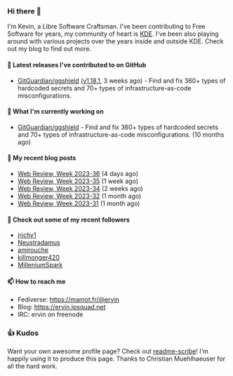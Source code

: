 ### Hi there 👋

I'm Kevin, a Libre Software Craftsman. I've been contributing to Free Software for years,
my community of heart is [KDE](https://kde.org). I've been also playing around with various
projects over the years inside and outside KDE. Check out my blog to find out more.

#### 🔭 Latest releases I've contributed to on GitHub

- [GitGuardian/ggshield](https://github.com/GitGuardian/ggshield) ([v1.18.1](https://github.com/GitGuardian/ggshield/releases/tag/v1.18.1), 3 weeks ago) - Find and fix 360&#43; types of hardcoded secrets and 70&#43; types of infrastructure-as-code misconfigurations.

#### 🌱 What I'm currently working on

- [GitGuardian/ggshield](https://github.com/GitGuardian/ggshield) - Find and fix 360&#43; types of hardcoded secrets and 70&#43; types of infrastructure-as-code misconfigurations. (10 months ago)

#### 📜 My recent blog posts

- [Web Review, Week 2023-36](https://ervin.ipsquad.net/blog/2023/09/08/web-review-week-2023-36/) (4 days ago)
- [Web Review, Week 2023-35](https://ervin.ipsquad.net/blog/2023/09/01/web-review-week-2023-35/) (1 week ago)
- [Web Review, Week 2023-34](https://ervin.ipsquad.net/blog/2023/08/25/web-review-week-2023-34/) (2 weeks ago)
- [Web Review, Week 2023-32](https://ervin.ipsquad.net/blog/2023/08/11/web-review-week-2023-32/) (1 month ago)
- [Web Review, Week 2023-31](https://ervin.ipsquad.net/blog/2023/08/04/web-review-week-2023-31/) (1 month ago)

#### 👯 Check out some of my recent followers

- [jrichy1](https://github.com/jrichy1)
- [Neustradamus](https://github.com/Neustradamus)
- [amirouche](https://github.com/amirouche)
- [killmonger420](https://github.com/killmonger420)
- [MilleniumSpark](https://github.com/MilleniumSpark)

#### 📫 How to reach me

- Fediverse: https://mamot.fr/@ervin
- Blog: https://ervin.ipsquad.net
- IRC: ervin on freenode

### 👍 Kudos

Want your own awesome profile page? Check out [readme-scribe](https://github.com/muesli/readme-scribe)!
I'm happily using it to produce this page. Thanks to Christian Muehlhaeuser for all the hard work.

